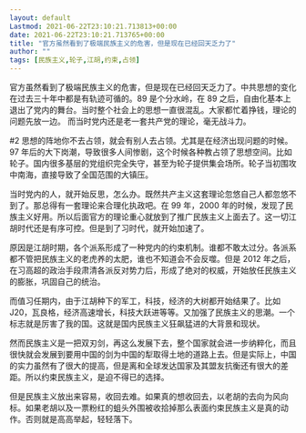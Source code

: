 ```yaml
---
layout: default
Lastmod: 2021-06-22T23:10:21.713813+00:00
date: 2021-06-22T23:10:21.713765+00:00
title: "官方虽然看到了极端民族主义的危害，但是现在已经回天乏力了"
author: ""
tags: [民族主义,轮子,江胡,约束,占领]
---
```


官方虽然看到了极端民族主义的危害，但是现在已经回天乏力了。中共思想的变化在过去三十年中都是有轨迹可循的。89 是个分水岭，在 89 之后，自由化基本上退出了党内的舞台。当时整个社会上的思想一直很混乱。大家都忙着挣钱，理论的问题先放一边。 而当时党内还是老一套共产党的理论，毫无战斗力。

#2 思想的阵地你不去占领，就会有别人去占领。尤其是在经济出现问题的时候。97 年后的大下岗潮，导致很多人间惨剧，这个时候各种教占领了思想空间。比如轮子。国内很多基层的党组织完全失守，甚至为轮子提供集会场所。轮子当初围攻中南海，直接导致了全国范围的大镇压。

当时党内的人，就开始反思，怎么办。既然共产主义这套理论忽悠自己人都忽悠不到了。那总得有一套理论来合理化执政吧。在 99 年，2000 年的时候，发现了民族主义好用。所以后面官方的理论重心就放到了推广民族主义上面去了。这一切江胡时代还是有序可控。但是到了习时代，就开始加速了。

原因是江胡时期，各个派系形成了一种党内的约束机制。谁都不敢太过分。各派系都不管把民族主义的老虎养的太肥，谁也不知道会不会反噬。但是 2012 年之后，在习高超的政治手段肃清各派反对势力后，形成了绝对的权威，开始放任民族主义的膨胀，巩固自己的统治。

而值习任期内，由于江胡种下的军工，科技，经济的大树都开始结果了。比如 J20，瓦良格，经济高速增长，科技大跃进等等。又加强了民族主义的思潮。一个标志就是厉害了我的国。这就是国内民族主义狂飙猛进的大背景和现状。

然而民族主义是一把双刃剑，再这么发展下去，整个国家就会进一步纳粹化，而且很快就会发展到要用中国的剑为中国的犁取得土地的道路上去。但是实际上，中国的实力虽然有了很大的提高，但是离和全球发达国家及其盟友抗衡还有很大的差距。所以约束民族主义，是迫不得已的选择。

但是民族主义放出来容易，收回去难。如果真的想收回去，以老胡的去向为风向标。如果老胡以及一票粉红的蛆头外围被收拾掉那么表面约束民族主义是真的动作。否则就是高高举起，轻轻落下。

